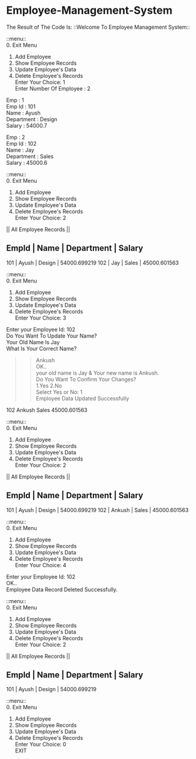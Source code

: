 # Employee-Management-System

The Result of The Code Is:
::Welcome To Employee Management System::

::menu::<br/> 0. Exit Menu

1. Add Employee
2. Show Employee Records
3. Update Employee's Data
4. Delete Employee's Records<br/>
   Enter Your Choice: 1<br/>
   Enter Number Of Employee : 2<br/>

Emp : 1 <br/>
Emp Id : 101<br/>
Name : Ayush<br/>
Department : Design<br/>
Salary : 54000.7<br/>

Emp : 2 <br/>
Emp Id : 102<br/>
Name : Jay<br/>
Department : Sales<br/>
Salary : 45000.6<br/>

::menu::<br/> 0. Exit Menu

1. Add Employee
2. Show Employee Records
3. Update Employee's Data
4. Delete Employee's Records<br/>
   Enter Your Choice: 2<br/>

|| All Employee Records ||

## EmpId | Name | Department | Salary

101 | Ayush | Design | 54000.699219
102 | Jay | Sales | 45000.601563

::menu::<br/> 0. Exit Menu

1. Add Employee
2. Show Employee Records
3. Update Employee's Data
4. Delete Employee's Records<br/>
   Enter Your Choice: 3

Enter your Employee Id: 102<br/>
Do You Want To Update Your Name?<br/>
Your Old Name Is Jay<br/>
What Is Your Correct Name?<br/>

> > Ankush<br/>
> > OK..<br/>
> > your old name is Jay & Your new name is Ankush.<br/>
> > Do You Want To Confirm Your Changes?<br/>
> > 1.Yes 2.No<br/>
> > Select Yes or No: 1<br/>
> > Employee Data Updated Successfully<br/>

102 Ankush Sales 45000.601563

::menu::<br/> 0. Exit Menu

1. Add Employee
2. Show Employee Records
3. Update Employee's Data
4. Delete Employee's Records<br/>
   Enter Your Choice: 2<br/>

|| All Employee Records ||

## EmpId | Name | Department | Salary

101 | Ayush | Design | 54000.699219
102 | Ankush | Sales | 45000.601563

::menu::<br/> 0. Exit Menu

1. Add Employee
2. Show Employee Records
3. Update Employee's Data
4. Delete Employee's Records<br/>
   Enter Your Choice: 4<br/>

Enter your Employee Id: 102<br/>
OK..<br/>
Employee Data Record Deleted Successfully.<br/>

::menu::<br/> 0. Exit Menu

1. Add Employee
2. Show Employee Records
3. Update Employee's Data
4. Delete Employee's Records<br/>
   Enter Your Choice: 2<br/>

|| All Employee Records ||

## EmpId | Name | Department | Salary

101 | Ayush | Design | 54000.699219

::menu::<br/> 0. Exit Menu

1. Add Employee
2. Show Employee Records
3. Update Employee's Data
4. Delete Employee's Records<br/>
   Enter Your Choice: 0<br/>
   EXIT
